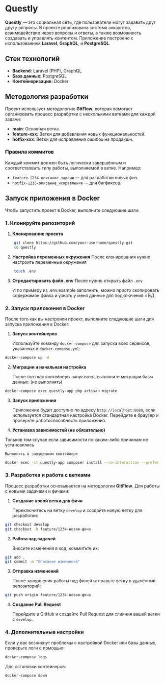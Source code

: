 # Questly

**Questly** — это социальная сеть, где пользователи могут задавать друг другу вопросы. В проекте реализована система аккаунтов, взаимодействие через вопросы и ответы, а также возможность создавать и управлять контентом. Приложение построено с использованием **Laravel**, **GraphQL**, и **PostgreSQL**.

## Стек технологий

-   **Backend:** Laravel (PHP), GraphQL
-   **База данных:** PostgreSQL
-   **Контейнеризация:** Docker

## Методология разработки

Проект использует методологию **GitFlow**, которая помогает организовать процесс разработки с несколькими ветками для каждой задачи:

-   **main**: Основная ветка.
-   **feature-xxx**: Ветки для добавления новых функциональностей.
-   **hotfix-xxx**: Ветки для исправления ошибок на продакшн.

### Правила коммитов

Каждый коммит должен быть логически завершённым и соответствовать типу работы, выполняемой в ветке. Например:

-   `feature-1234-описание_задачи` — для разработки новых фич.
-   `hotfix-1235-описание_исправления` — для багфиксов.

## Запуск приложения в Docker

Чтобы запустить проект в Docker, выполните следующие шаги:

### 1. Клонируйте репозиторий

1. **Клонирование проекта**

```bash
    git clone https://github.com/your-username/questly.git
    cd questly
```

2. **Настройка переменных окружения**
   После клонирования нужно настроить переменные окружения

```bash
    touch .env
```

3. **Отредактировать файл .env**
   После нужно открыть файл `.env`

    И по примеру из .env.example заполнить, можно просто скопировать содержимое файла и узнать у меня данные для подключения к БД

### 2. Запуск приложения в Docker

После того как вы настроили проект, выполните следующие шаги для запуска приложения в Docker:

1. **Запуск контейнеров**

    Используйте команду `docker-compose` для запуска всех сервисов, указанных в `docker-compose.yml`:

```bash
docker-compose up -d
```

2. **Миграции и начальная настройка**

    После того как контейнеры запустятся, выполните миграции базы данных: (не выполнять)

```bash
docker-compose exec questly-app php artisan migrate
```

3. **Запуск приложения**

    Приложение будет доступно по адресу `http://localhost:8080`, если используется стандартная настройка Docker. Перейдите в браузер и проверьте работоспособность приложения.

4. **Установка зависимостей (не обязательно)**

Тольков том случае если зависимости по каким-либо причинам не установились

`Выполнить в запущенном контейнере`

```bash
docker exec -it questly-app composer install --no-interaction --prefer-dist
```

### 3. Разработка и работа с ветками

Процесс разработки основывается на методологии **GitFlow**. Для работы с новыми задачами и фичами:

1. **Создание новой ветки для фичи**

    Переключитесь на ветку `develop` и создайте новую ветку для разработки:

```bash
git checkout develop
git checkout -b feature/1234-новая-фича
```

2. **Работа над задачей**

    Вносите изменения в код, коммитьте их:

```bash
git add .
git commit -m "Описание изменений"
```

3. **Отправка изменений**

    После завершения работы над фичей отправьте ветку в удалённый репозиторий:

```bash
git push origin feature/1234-новая-фича
```

4. **Создание Pull Request**

    Перейдите в GitHub и создайте Pull Request для слияния вашей ветки с `develop`.

### 4. Дополнительные настройки

Если у вас возникнут проблемы с настройкой Docker или базы данных, проверьте логи с помощью:

```bash
docker-compose logs
```

Для остановки контейнеров:

```bash
docker-compose down
```

